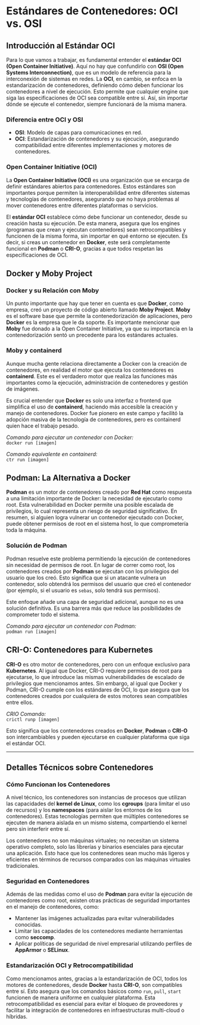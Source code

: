 # Estándares de Contenedores: OCI vs. OSI

## Introducción al Estándar OCI

Para lo que vamos a trabajar, es fundamental entender el **estándar OCI (Open Container Initiative)**. Aquí no hay que confundirlo con **OSI (Open Systems Interconnection)**, que es un modelo de referencia para la interconexión de sistemas en redes. La **OCI**, en cambio, se enfoca en la estandarización de contenedores, definiendo cómo deben funcionar los contenedores a nivel de ejecución. Esto permite que cualquier engine que siga las especificaciones de OCI sea compatible entre sí. Así, sin importar dónde se ejecute el contenedor, siempre funcionará de la misma manera.

### Diferencia entre OCI y OSI

- **OSI**: Modelo de capas para comunicaciones en red.
- **OCI**: Estandarización de contenedores y su ejecución, asegurando compatibilidad entre diferentes implementaciones y motores de contenedores.

### Open Container Initiative (OCI)

La **Open Container Initiative (OCI)** es una organización que se encarga de definir estándares abiertos para contenedores. Estos estándares son importantes porque permiten la interoperabilidad entre diferentes sistemas y tecnologías de contenedores, asegurando que no haya problemas al mover contenedores entre diferentes plataformas o servicios.

El **estándar OCI** establece cómo debe funcionar un contenedor, desde su creación hasta su ejecución. De esta manera, asegura que los engines (programas que crean y ejecutan contenedores) sean retrocompatibles y funcionen de la misma forma, sin importar en qué entorno se ejecuten. Es decir, si creas un contenedor en **Docker**, este será completamente funcional en **Podman** o **CRI-O**, gracias a que todos respetan las especificaciones de OCI.

## Docker y Moby Project

### Docker y su Relación con Moby

Un punto importante que hay que tener en cuenta es que **Docker**, como empresa, creó un proyecto de código abierto llamado **Moby Project**. **Moby** es el software base que permite la contenedorización de aplicaciones, pero **Docker** es la empresa que le da soporte. Es importante mencionar que **Moby** fue donado a la Open Container Initiative, ya que su importancia en la contenedorización sentó un precedente para los estándares actuales.

### Moby y containerd

Aunque mucha gente relaciona directamente a Docker con la creación de contenedores, en realidad el motor que ejecuta los contenedores es **containerd**. Este es el verdadero motor que realiza las funciones más importantes como la ejecución, administración de contenedores y gestión de imágenes.

Es crucial entender que **Docker** es solo una interfaz o frontend que simplifica el uso de **containerd**, haciendo más accesible la creación y manejo de contenedores. Docker fue pionero en este campo y facilitó la adopción masiva de la tecnología de contenedores, pero es containerd quien hace el trabajo pesado.

_Comando para ejecutar un contenedor con Docker:_  
`docker run [imagen]`

_Comando equivalente en containerd:_  
`ctr run [imagen]`

## Podman: La Alternativa a Docker

**Podman** es un motor de contenedores creado por **Red Hat** como respuesta a una limitación importante de Docker: la necesidad de ejecutarlo como root. Esta vulnerabilidad en Docker permite una posible escalada de privilegios, lo cual representa un riesgo de seguridad significativo. En resumen, si alguien logra vulnerar un contenedor ejecutado con Docker, puede obtener permisos de root en el sistema host, lo que comprometería toda la máquina.

### Solución de Podman

Podman resuelve este problema permitiendo la ejecución de contenedores sin necesidad de permisos de root. En lugar de correr como root, los contenedores creados por **Podman** se ejecutan con los privilegios del usuario que los creó. Esto significa que si un atacante vulnera un contenedor, solo obtendrá los permisos del usuario que creó el contenedor (por ejemplo, si el usuario es `sebas`, solo tendrá sus permisos).

Este enfoque añade una capa de seguridad adicional, aunque no es una solución definitiva. Es una barrera más que reduce las posibilidades de comprometer todo el sistema.

_Comando para ejecutar un contenedor con Podman:_  
`podman run [imagen]`

## CRI-O: Contenedores para Kubernetes

**CRI-O** es otro motor de contenedores, pero con un enfoque exclusivo para **Kubernetes**. Al igual que Docker, CRI-O requiere permisos de root para ejecutarse, lo que introduce las mismas vulnerabilidades de escalado de privilegios que mencionamos antes. Sin embargo, al igual que Docker y Podman, CRI-O cumple con los estándares de OCI, lo que asegura que los contenedores creados por cualquiera de estos motores sean compatibles entre ellos.

_CRIO Comando:_  
`crictl runp [imagen]`

Esto significa que los contenedores creados en **Docker**, **Podman** o **CRI-O** son intercambiables y pueden ejecutarse en cualquier plataforma que siga el estándar OCI.

---

## Detalles Técnicos sobre Contenedores

### Cómo Funcionan los Contenedores

A nivel técnico, los contenedores son instancias de procesos que utilizan las capacidades del **kernel de Linux**, como los **cgroups** (para limitar el uso de recursos) y los **namespaces** (para aislar los entornos de los contenedores). Estas tecnologías permiten que múltiples contenedores se ejecuten de manera aislada en un mismo sistema, compartiendo el kernel pero sin interferir entre sí.

Los contenedores no son máquinas virtuales; no necesitan un sistema operativo completo, solo las librerías y binarios esenciales para ejecutar una aplicación. Esto hace que los contenedores sean mucho más ligeros y eficientes en términos de recursos comparados con las máquinas virtuales tradicionales.

### Seguridad en Contenedores

Además de las medidas como el uso de **Podman** para evitar la ejecución de contenedores como root, existen otras prácticas de seguridad importantes en el manejo de contenedores, como:
- Mantener las imágenes actualizadas para evitar vulnerabilidades conocidas.
- Limitar las capacidades de los contenedores mediante herramientas como **seccomp**.
- Aplicar políticas de seguridad de nivel empresarial utilizando perfiles de **AppArmor** o **SELinux**.

### Estandarización OCI y Retrocompatibilidad

Como mencionamos antes, gracias a la estandarización de OCI, todos los motores de contenedores, desde **Docker** hasta **CRI-O**, son compatibles entre sí. Esto asegura que los comandos básicos como `run`, `pull`, `start` funcionen de manera uniforme en cualquier plataforma. Esta retrocompatibilidad es esencial para evitar el bloqueo de proveedores y facilitar la integración de contenedores en infraestructuras multi-cloud o híbridas.


